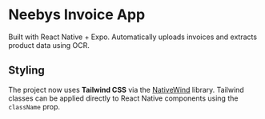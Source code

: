 # Neebys Invoice App

Built with React Native + Expo. Automatically uploads invoices and extracts product data using OCR.

## Styling

The project now uses **Tailwind CSS** via the [NativeWind](https://www.nativewind.dev/) library. Tailwind classes can be applied directly to React Native components using the `className` prop.
